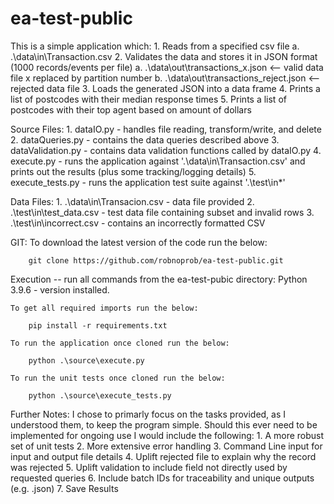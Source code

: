 # ea-test-public

This is a simple application which:
    1. Reads from a specified csv file
        a. .\data\in\Transaction.csv
    2. Validates the data and stores it in JSON format (1000 records/events per file)
        a. .\data\out\transactions_x.json <-- valid data file x replaced by partition number
        b. .\data\out\transactions_reject.json <-- rejected data file
    3. Loads the generated JSON into a data frame
    4. Prints a list of postcodes with their median response times
    5. Prints a list of postcodes with their top agent based on amount of dollars

Source Files:
    1. dataIO.py - handles file reading, transform/write, and delete
    2. dataQueries.py - contains the data queries described above
    3. dataValidation.py - contains data validation functions called by dataIO.py
    4. execute.py - runs the application against '.\data\in\Transaction.csv' and prints out the results (plus some tracking/logging details)
    5. execute_tests.py - runs the application test suite against '.\test\in\*'

Data Files:
    1. .\data\in\Transacion.csv - data file provided
    2. .\test\in\test_data.csv - test data file containing subset and invalid rows
    3. .\test\in\incorrect.csv - contains an incorrectly formatted CSV

GIT:
    To download the latest version of the code run the below:

        git clone https://github.com/robnoprob/ea-test-public.git

Execution -- run all commands from the ea-test-pubic directory:
    Python 3.9.6 - version installed.
    
    To get all required imports run the below:

        pip install -r requirements.txt

    To run the application once cloned run the below:

        python .\source\execute.py
        
    To run the unit tests once cloned run the below:

        python .\source\execute_tests.py


Further Notes:
I chose to primarly focus on the tasks provided, as I understood them, to keep the program simple. Should this ever need to be implemented for ongoing use I would include the following:
    1. A more robust set of unit tests
    2. More extensive error handling
    3. Command Line input for input and output file details
    4. Uplift rejected file to explain why the record was rejected
    5. Uplift validation to include field not directly used by requested queries
    6. Include batch IDs for traceability and unique outputs (e.g. <provided name>_<batch id>_<partition number>.json) 
    7. Save Results

